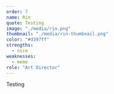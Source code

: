```yaml
---
order: 7
name: Rin
quote: Testing
image: "./media/rin.png"
thumbnail: "./media/rin-thumbnail.png"
color: "#d397ff"
strengths:
  - nice
weaknesses:
  - meme
role: "Art Director"
---
```


Testing
